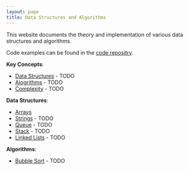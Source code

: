 ```yaml
---
layout: page
title: Data Structures and Algorithms
---
```


This website documents the theory and implementation of various data structures and algorithms.

Code examples can be found in the [code repositry](https://github.com/marcovolino/data-structures-and-algorithms).


**Key Concepts**:

- [Data Structures](concepts/data-structures) - TODO
- [Alogrithms](concepts/algorithms) - TODO
- [Complexity](concepts/complexity) - TODO



**Data Structures**:

- [Arrays](data-structures/arrays)  
- [Strings]() - TODO
- [Queue]() - TODO
- [Stack]() - TODO
- [Linked Lists]() - TODO 



**Algorithms**:

- [Bubble Sort]() - TODO


